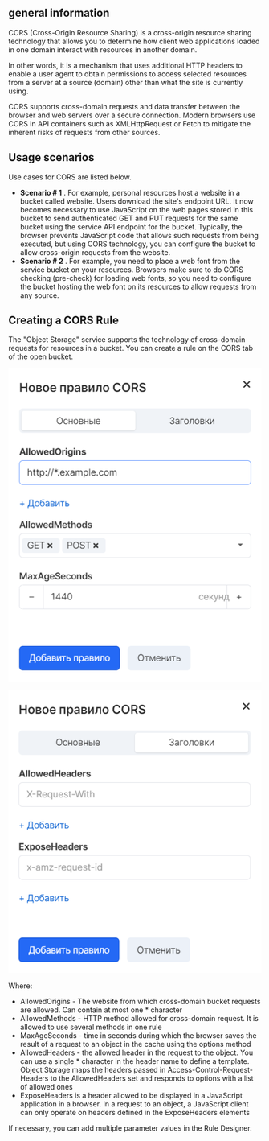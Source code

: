 general information
-------------------

CORS (Cross-Origin Resource Sharing) is a cross-origin resource sharing technology that allows you to determine how client web applications loaded in one domain interact with resources in another domain.

In other words, it is a mechanism that uses additional HTTP headers to enable a user agent to obtain permissions to access selected resources from a server at a source (domain) other than what the site is currently using.

CORS supports cross-domain requests and data transfer between the browser and web servers over a secure connection. Modern browsers use CORS in API containers such as XMLHttpRequest or Fetch to mitigate the inherent risks of requests from other sources.

Usage scenarios
---------------

Use cases for CORS are listed below.

*   **Scenario # 1** . For example, personal resources host a website in a bucket called website. Users download the site's endpoint URL. It now becomes necessary to use JavaScript on the web pages stored in this bucket to send authenticated GET and PUT requests for the same bucket using the service API endpoint for the bucket. Typically, the browser prevents JavaScript code that allows such requests from being executed, but using CORS technology, you can configure the bucket to allow cross-origin requests from the website.
*   **Scenario # 2** . For example, you need to place a web font from the service bucket on your resources. Browsers make sure to do CORS checking (pre-check) for loading web fonts, so you need to configure the bucket hosting the web font on its resources to allow requests from any source.

Creating a CORS Rule
--------------------

The "Object Storage" service supports the technology of cross-domain requests for resources in a bucket. You can create a rule on the CORS tab of the open bucket.

![](./assets/1598060720120-1598060720120.png)

![](./assets/1598060751673-1598060751673.png)

Where:

*   AllowedOrigins - The website from which cross-domain bucket requests are allowed. Can contain at most one \* character
*   AllowedMethods - HTTP method allowed for cross-domain request. It is allowed to use several methods in one rule
*   MaxAgeSeconds - time in seconds during which the browser saves the result of a request to an object in the cache using the options method
*   AllowedHeaders - the allowed header in the request to the object. You can use a single \* character in the header name to define a template. Object Storage maps the headers passed in Access-Control-Request-Headers to the AllowedHeaders set and responds to options with a list of allowed ones
*   ExposeHeaders is a header allowed to be displayed in a JavaScript application in a browser. In a request to an object, a JavaScript client can only operate on headers defined in the ExposeHeaders elements

If necessary, you can add multiple parameter values in the Rule Designer.